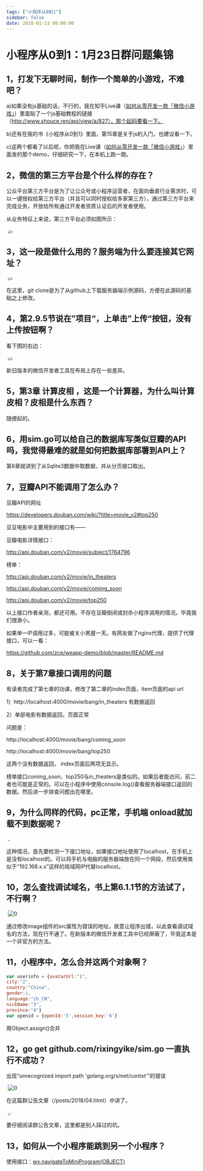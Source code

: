 ```yaml
---
tags: ["小程序从0到1"]
sidebar: false
date: 2018-01-23 00:00:00
---
```

# 小程序从0到1：1月23日群问题集锦

## **1，打发下无聊时间，制作一个简单的小游戏，不难吧？**

a)如果没有js基础的话，不行的，我在知乎Live课（[如何从零开发一款「微信小游戏」](https://www.zhihu.com/lives/930123989723004928/)）里面贴了一个js基础教程的链接（http://www.shouce.ren/api/view/a/827），那个起码要看一下。

b)还有在我的书《小程序从0到1》里面，第15章是关于js的入门，也建议看一下。

c)这两个都看了以后呢，你把我在Live课（[如何从零开发一款「微信小游戏」](https://www.zhihu.com/lives/930123989723004928/)）里面发的那个demo，仔细研究一下，在本机上跑一跑。

## **2，微信的第三方平台是个什么样的存在？**

公众平台第三方平台是为了让公众号或小程序运营者，在面向垂直行业需求时，可以一键授权给第三方平台（并且可以同时授权给多家第三方），通过第三方平台来完成业务，开放给所有通过开发者资质认证后的开发者使用。

从业务特征上来说，第三方平台必须如图所示：

​    <img src="./assets/22187.png" alt="0" style="zoom:50%;" />

## **3，这一段是做什么用的？服务端为什么要连接其它网址？**

​    <img src="./assets/22191.jpeg" alt="0" style="zoom:50%;" />

在这里，git clone是为了从github上下载服务器端示例源码，方便在此源码的基础之上修改。

## **4，第2.9.5节说在”项目“，上单击”上传“按钮，没有上传按钮啊？**

看下图的右边：

​    <img src="./assets/22198.png" alt="0" style="zoom:50%;" />

新旧版本的微信开发者工具在布局上存在一些差异。

## **5，第3章 计算皮相  ，这是一个计算器，为什么叫计算皮相？皮相是什么东西？**

随便起的。

## **6，用sim.go可以给自己的数据库写类似豆瓣的API吗，我觉得最难的就是如何把数据库部署到API上？**

第8章就讲到了从Sqlite3数据中取数据，并从分页接口取出。

## **7，豆瓣API不能调用了怎么办？**

豆瓣API的网址

https://developers.douban.com/wiki/?title=movie_v2#top250

豆豆电影中主要用到的接口有——

豆瓣电影详情接口：

http://api.douban.com/v2/movie/subject/1764796

榜单：

http://api.douban.com/v2/movie/in_theaters

http://api.douban.com/v2/movie/coming_soon

http://api.douban.com/v2/movie/top250

以上接口作者亲测，都还可用。不存在豆瓣倒闭或封杀小程序调用的情况。毕竟我们很渺小。

如果单一IP调用过多，可能被关小黑屋一天。有网友做了nginx代理，提供了代理接口，可以一看：

https://github.com/zce/weapp-demo/blob/master/README.md

## **8，关于第7章接口调用的问题**

有读者完成了第七章的功课，修改了第二章的index页面，item页面的api url

1）http://localhost:4000/movie/bang/in_theaters  有数据返回

2）单部电影有数据返回，页面正常

问题是：

http://localhost:4000/movie/bang/coming_soon

http://localhost:4000/movie/bang/top250

这两个没有数据返回， index页面后两项无显示。

榜单接口coming_soon、top250与in_theaters是类似的。如果后者能访问，前二者也可能是正常的。可以在小程序中使用console.log()查看服务器端接口返回的数据。然后进一步排查问题出在哪里。

## **9，为什么同样的代码，pc正常，手机端 onload就加载不到数据呢？**

​    <img src="./assets/22225.jpeg" alt="0" style="zoom: 25%;" />

这种情况，首先要检测一下接口地址，如果接口地址使用了localhost，在手机上是没有localhost的。可以将手机与电脑的服务器端放在同一个网段，然后使用类似于“192.168.x.x”这样的局域网IP代替localhost。

## **10，怎么查找调试域名，书上第6.1.1节的方法试了，不行啊？**

​    ![0](./assets/22232.jpeg)

通过修改image组件的src属性为错误的地址，故意让程序出错，以此查看调试域名的方法，现在行不通了。在新版本的微信开发者工具中已经屏蔽了，毕竟这本是一个非官方的方法。

## **11，小程序中，怎么合并这两个对象啊？**

```js
var userinfo = {avatarUrl:"1",
city:"2",
country:"China",
gender:1,
language:"zh_CN",
nickName:"3",
province:"4"}
var openid = {openId:'5',session_key:'6'}
```

用Object.assign()合并

## **12，go get github.com/rixingyike/sim.go 一直执行不成功？**

出现“unrecognized import path 'golang.org/x/net/contxt'”的错误

​    ![0](./assets/22245.png)

在这篇群公告文章（/posts/2018/04.html）中讲了。

​    <img src="./assets/22250.png" alt="0" style="zoom:33%;" />

要仔细阅读群公告文章，这里都是别人踩过的坑。

## **13，如何从一个小程序能跳到另一个小程序？**

使用接口：[wx.navigateToMiniProgram(OBJECT)](https://mp.weixin.qq.com/debug/wxadoc/dev/api/navigateToMiniProgram.html)